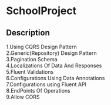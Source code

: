 # SchoolProject
## Description
1.Using CQRS Design Pattern <br>
2.Generic(Repository) Design Pattern<br>
3.Pagination Schema<br>
4.Localizations Of Data And Responses<br>
5.Fluent Validations<br>
6.Configurations Using Data Annotations<br>
7.Configurations using Fluent API<br>
8.EndPoints Of Operations<br>
9.Allow CORS



